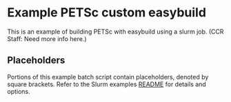 # Example PETSc custom easybuild

This is an example of building PETSc with easybuild using a slurm job. (CCR Staff: Need more info here.)

## Placeholders

Portions of this example batch script contain placeholders, denoted by square brackets. Refer to the Slurm examples [README](/slurm/README.md) for details and options.

